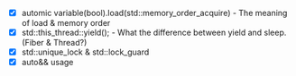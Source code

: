 - [x] automic variable(bool).load(std::memory_order_acquire) - The meaning of load & memory order
- [x] std::this_thread::yield(); - What the difference between yield and sleep. (Fiber & Thread?)
- [x] std::unique_lock & std::lock_guard
- [x] auto&& usage